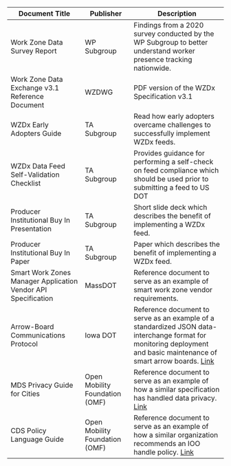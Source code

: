 | Document Title | Publisher | Description |
|----------------|-----------|-------------|
| Work Zone Data Survey Report | WP Subgroup | Findings from a 2020 survey conducted by the WP Subgroup to better understand worker presence tracking nationwide. |
| Work Zone Data Exchange v3.1 Reference Document | WZDWG | PDF version of the WZDx Specification v3.1 |
| WZDx Early Adopters Guide | TA Subgroup | Read how early adopters overcame challenges to successfully implement WZDx feeds. |
| WZDx Data Feed Self-Validation Checklist | TA Subgroup | Provides guidance for performing a self-check on feed compliance which should be used prior to submitting a feed to US DOT |
| Producer Institutional Buy In Presentation | TA Subgroup | Short slide deck which describes the benefit of implementing a WZDx feed.  |
| Producer Institutional Buy In Paper | TA Subgroup | Paper which describes the benefit of implementing a WZDx feed.  |
| Smart Work Zones Manager Application Vendor API Specification | MassDOT | Reference document to serve as an example of smart work zone vendor requirements. |
| Arrow-Board Communications Protocol | Iowa DOT | Reference document to serve as an example of a standardized JSON data-interchange format for monitoring deployment and basic maintenance of smart arrow boards. [Link](https://iowadot.gov/erl/current/IM/content/486.12ab.pdf)|
| MDS Privacy Guide for Cities | Open Mobility Foundation (OMF) | Reference document to serve as an example of how a similar specification has handled data privacy. [Link](file:///C:/Users/Molly.Behan/Downloads/OMF-MDS-Privacy-Guide-for-Cities.pdf)|
| CDS Policy Language Guide | Open Mobility Foundation (OMF) | Reference document to serve as an example of how a similar organization recommends an IOO handle policy. [Link](https://github.com/openmobilityfoundation/governance/blob/main/technical/OMF-CDS-Policy-Language-Guidance.md) |
